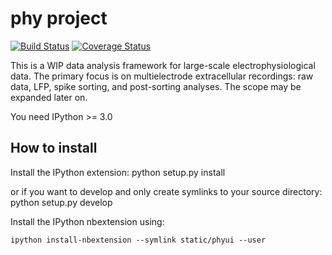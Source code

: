 # phy project

[![Build Status](https://travis-ci.org/kwikteam/phy.svg?branch=master)](https://travis-ci.org/kwikteam/phy)
[![Coverage Status](https://coveralls.io/repos/kwikteam/phy/badge.png)](https://coveralls.io/r/kwikteam/phy)

This is a WIP data analysis framework for large-scale electrophysiological data. The primary focus is on multielectrode extracellular recordings: raw data, LFP, spike sorting, and post-sorting analyses. The scope may be expanded later on.

You need IPython >= 3.0

## How to install
Install the IPython extension:
    python setup.py install

or if you want to develop and only create symlinks to your source directory:
    python setup.py develop

Install the IPython nbextension using:

    ipython install-nbextension --symlink static/phyui --user
